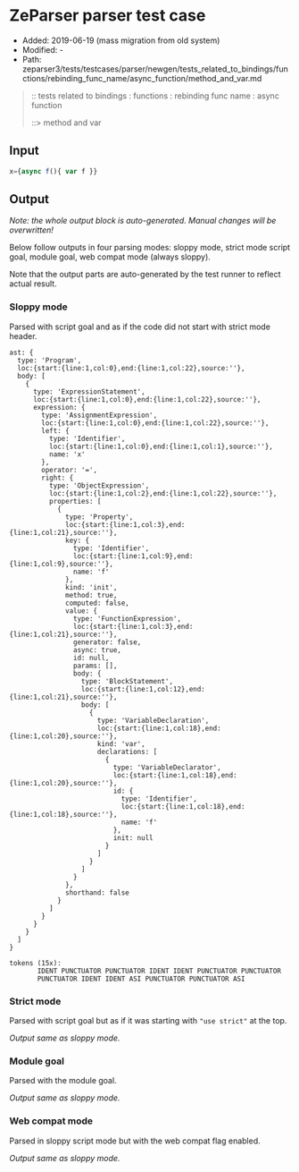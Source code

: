 # ZeParser parser test case

- Added: 2019-06-19 (mass migration from old system)
- Modified: -
- Path: zeparser3/tests/testcases/parser/newgen/tests_related_to_bindings/functions/rebinding_func_name/async_function/method_and_var.md

> :: tests related to bindings : functions : rebinding func name : async function
>
> ::> method and var

## Input

`````js
x={async f(){ var f }}
`````

## Output

_Note: the whole output block is auto-generated. Manual changes will be overwritten!_

Below follow outputs in four parsing modes: sloppy mode, strict mode script goal, module goal, web compat mode (always sloppy).

Note that the output parts are auto-generated by the test runner to reflect actual result.

### Sloppy mode

Parsed with script goal and as if the code did not start with strict mode header.

`````
ast: {
  type: 'Program',
  loc:{start:{line:1,col:0},end:{line:1,col:22},source:''},
  body: [
    {
      type: 'ExpressionStatement',
      loc:{start:{line:1,col:0},end:{line:1,col:22},source:''},
      expression: {
        type: 'AssignmentExpression',
        loc:{start:{line:1,col:0},end:{line:1,col:22},source:''},
        left: {
          type: 'Identifier',
          loc:{start:{line:1,col:0},end:{line:1,col:1},source:''},
          name: 'x'
        },
        operator: '=',
        right: {
          type: 'ObjectExpression',
          loc:{start:{line:1,col:2},end:{line:1,col:22},source:''},
          properties: [
            {
              type: 'Property',
              loc:{start:{line:1,col:3},end:{line:1,col:21},source:''},
              key: {
                type: 'Identifier',
                loc:{start:{line:1,col:9},end:{line:1,col:9},source:''},
                name: 'f'
              },
              kind: 'init',
              method: true,
              computed: false,
              value: {
                type: 'FunctionExpression',
                loc:{start:{line:1,col:3},end:{line:1,col:21},source:''},
                generator: false,
                async: true,
                id: null,
                params: [],
                body: {
                  type: 'BlockStatement',
                  loc:{start:{line:1,col:12},end:{line:1,col:21},source:''},
                  body: [
                    {
                      type: 'VariableDeclaration',
                      loc:{start:{line:1,col:18},end:{line:1,col:20},source:''},
                      kind: 'var',
                      declarations: [
                        {
                          type: 'VariableDeclarator',
                          loc:{start:{line:1,col:18},end:{line:1,col:20},source:''},
                          id: {
                            type: 'Identifier',
                            loc:{start:{line:1,col:18},end:{line:1,col:18},source:''},
                            name: 'f'
                          },
                          init: null
                        }
                      ]
                    }
                  ]
                }
              },
              shorthand: false
            }
          ]
        }
      }
    }
  ]
}

tokens (15x):
       IDENT PUNCTUATOR PUNCTUATOR IDENT IDENT PUNCTUATOR PUNCTUATOR
       PUNCTUATOR IDENT IDENT ASI PUNCTUATOR PUNCTUATOR ASI
`````

### Strict mode

Parsed with script goal but as if it was starting with `"use strict"` at the top.

_Output same as sloppy mode._

### Module goal

Parsed with the module goal.

_Output same as sloppy mode._

### Web compat mode

Parsed in sloppy script mode but with the web compat flag enabled.

_Output same as sloppy mode._
